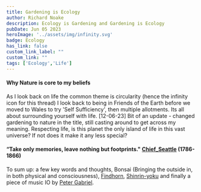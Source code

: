 ```yaml
---
title: Gardening is Ecology
author: Richard Noake
description: Ecology is Gardening and Gardening is Ecology
pubDate: Jun 05 2023
heroImage: '../assets/img/infinity.svg'
badge: Ecology
has_link: false
custom_link_label: ""
custom_link: ""
tags: ['Ecology','Life']
---
```


#### Why Nature is core to my beliefs
As I look back on life the common theme is circularity (hence the infinity icon for this thread)
I look back to being in Friends of the Earth before we moved to Wales to try 'Self Sufficiency', then multiple allotments. Its all about surrounding yourself with life.
[12-06-23] Bit of an update - changed gardening to nature in the title, still casting around to get across my meaning.
Respecting life, is this planet the only island of life in this vast universe? If not does it make it any less special?

#### “Take only memories, leave nothing but footprints." [Chief_Seattle](https://en.wikipedia.org/wiki/Chief_Seattle) (1786-1866)
To sum up: a few key words and thoughts, Bonsai (Bringing the outside in, in both physical and consciousness), [Findhorn](https://www.findhorn.org/), [Shinrin-yoku](https://www.bbc.com/travel/article/20200207-the-ancient-japanese-practice-of-forest-bathing) and finally a piece of music IO by [Peter Gabriel](https://open.spotify.com/track/4UKPztc9E1kNDAYgaGVcqo?si=02da7c876494470b).
